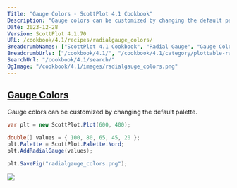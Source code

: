 ```yaml
---
Title: "Gauge Colors - ScottPlot 4.1 Cookbook"
Description: "Gauge colors can be customized by changing the default palette. "
Date: 2023-12-28
Version: ScottPlot 4.1.70
URL: /cookbook/4.1/recipes/radialgauge_colors/
BreadcrumbNames: ["ScottPlot 4.1 Cookbook", "Radial Gauge", "Gauge Colors"]
BreadcrumbUrls: ["/cookbook/4.1/", "/cookbook/4.1/category/plottable-radialgauge", "/cookbook/4.1/recipes/radialgauge_colors/"]
SearchUrl: "/cookbook/4.1/search/"
OgImage: "/cookbook/4.1/images/radialgauge_colors.png"
---
```


<h2><a id='gauge-colors' href='/cookbook/4.1/recipes/radialgauge_colors/'>Gauge Colors</a></h2>

Gauge colors can be customized by changing the default palette. 

```cs
var plt = new ScottPlot.Plot(600, 400);

double[] values = { 100, 80, 65, 45, 20 };
plt.Palette = ScottPlot.Palette.Nord;
plt.AddRadialGauge(values);

plt.SaveFig("radialgauge_colors.png");
```

<img src='../../images/radialgauge_colors.png' class='d-block mx-auto my-5' />


